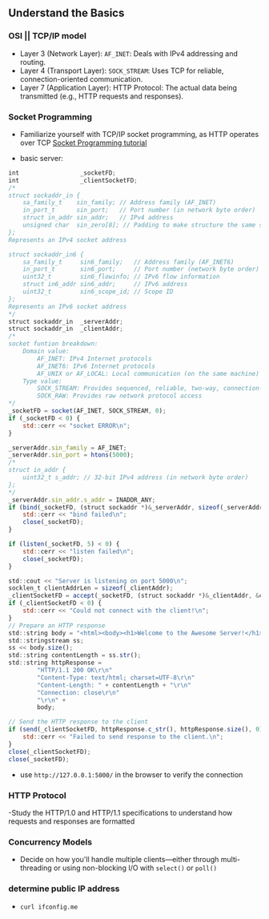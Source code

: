 ## Understand the Basics

### OSI || TCP/IP model
- Layer 3 (Network Layer): `AF_INET`: Deals with IPv4 addressing and routing.
- Layer 4 (Transport Layer): `SOCK_STREAM`: Uses TCP for reliable, connection-oriented communication.
- Layer 7 (Application Layer): HTTP Protocol: The actual data being transmitted (e.g., HTTP requests and responses).

### Socket Programming
- Familiarize yourself with TCP/IP socket programming, as HTTP operates over TCP [Socket Programming tutorial](https://www.youtube.com/watch?v=bqj4dWG7v3c&list=PLhnN2F9NiVmAMn9iGB_Rtjs3aGef3GpSm)

- basic server:
```javascript
int					_socketFD;
int					_clientSocketFD;
/*
struct sockaddr_in {
	sa_family_t    sin_family; // Address family (AF_INET)
	in_port_t      sin_port;   // Port number (in network byte order)
	struct in_addr sin_addr;   // IPv4 address
	unsigned char  sin_zero[8]; // Padding to make structure the same size as `struct sockaddr`
};
Represents an IPv4 socket address

struct sockaddr_in6 {
    sa_family_t     sin6_family;   // Address family (AF_INET6)
	in_port_t       sin6_port;     // Port number (network byte order)
    uint32_t        sin6_flowinfo; // IPv6 flow information
    struct in6_addr sin6_addr;     // IPv6 address
    uint32_t        sin6_scope_id; // Scope ID
};
Represents an IPv6 socket address
*/
struct sockaddr_in	_serverAddr;
struct sockaddr_in	_clientAddr;
/*
socket funtion breakdown:
	Domain value: 
		AF_INET: IPv4 Internet protocols
		AF_INET6: IPv6 Internet protocols
		AF_UNIX or AF_LOCAL: Local communication (on the same machine)
	Type value:
		SOCK_STREAM: Provides sequenced, reliable, two-way, connection-based byte streams. Corresponds to the TCP protocol
		SOCK_RAW: Provides raw network protocol access
*/
_socketFD = socket(AF_INET, SOCK_STREAM, 0);
if (_socketFD < 0) {
	std::cerr << "socket ERROR\n";
}

_serverAddr.sin_family = AF_INET;
_serverAddr.sin_port = htons(5000);
/*
struct in_addr {
	uint32_t s_addr; // 32-bit IPv4 address (in network byte order)
};
*/
_serverAddr.sin_addr.s_addr = INADDR_ANY;
if (bind(_socketFD, (struct sockaddr *)&_serverAddr, sizeof(_serverAddr)) < 0) {
	std::cerr << "bind failed\n";
	close(_socketFD);
}

if (listen(_socketFD, 5) < 0) {
	std::cerr << "listen failed\n";
	close(_socketFD);
}

std::cout << "Server is listening on port 5000\n";
socklen_t clientAddrLen = sizeof(_clientAddr);
_clientSocketFD = accept(_socketFD, (struct sockaddr *)&_clientAddr, &clientAddrLen);
if (_clientSocketFD < 0) {
	std::cerr << "Could not connect with the client!\n";
}
// Prepare an HTTP response
std::string body = "<html><body><h1>Welcome to the Awesome Server!</h1></body></html>";
std::stringstream ss;
ss << body.size();
std::string contentLength = ss.str();
std::string httpResponse =
        "HTTP/1.1 200 OK\r\n"
        "Content-Type: text/html; charset=UTF-8\r\n"
        "Content-Length: " + contentLength + "\r\n"
        "Connection: close\r\n"
        "\r\n" +
		body;

// Send the HTTP response to the client
if (send(_clientSocketFD, httpResponse.c_str(), httpResponse.size(), 0) < 0) {
    std::cerr << "Failed to send response to the client.\n";
}
close(_clientSocketFD);
close(_socketFD);
```	
- use `http://127.0.0.1:5000/` in the browser to verify the connection

### HTTP Protocol
-Study the HTTP/1.0 and HTTP/1.1 specifications to understand how requests and responses are formatted

### Concurrency Models
- Decide on how you'll handle multiple clients—either through multi-threading or using non-blocking I/O with `select()` or `poll()`
### determine public IP address
- `curl ifconfig.me`